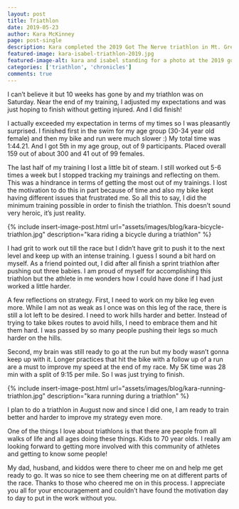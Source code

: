 ```yaml
---
layout: post
title: Triathlon
date: 2019-05-23
author: Kara McKinney
page: post-single
description: Kara completed the 2019 Got The Nerve triathlon in Mt. Gretna, PA.
featured-image: kara-isabel-triathlon-2019.jpg
featured-image-alt: kara and isabel standing for a photo at the 2019 got the nerve triathlon
categories: ['triathlon', 'chronicles']
comments: true
---
```


I can’t believe it but 10 weeks has gone by and my triathlon was on Saturday. Near the end of my training, I adjusted my expectations and was just hoping to finish without getting injured. And I did finish!

I actually exceeded my expectation in terms of my times so I was pleasantly surprised. I finished first in the swim for my age group (30-34 year old female) and then my bike and run were much slower :) My total time was 1:44.21. And I got 5th in my age group, out of 9 participants. Placed overall 159 out of about 300 and 41 out of 99 females.

The last half of my training I lost a little bit of steam. I still worked out 5-6 times a week but I stopped tracking my trainings and reflecting on them. This was a hindrance in terms of getting the most out of my trainings. I lost the motivation to do this in part because of time and also my bike kept having different issues that frustrated me. So all this to say, I did the minimum training possible in order to finish the triathlon. This doesn’t sound very heroic, it’s just reality.

{% include insert-image-post.html url="assets/images/blog/kara-bicycle-triathlon.jpg" description="kara riding a bicycle during a triathlon" %}

I had grit to work out till the race but I didn’t have grit to push it to the next level and keep up with an intense training. I guess I sound a bit hard on myself. As a friend pointed out, I did after all finish a sprint triathlon after pushing out three babies. I am proud of myself for accomplishing this triathlon but the athlete in me wonders how I could have done if I had just worked a little harder.

A few reflections on strategy. First, I need to work on my bike leg even more. While I am not as weak as I once was on this leg of the race, there is still a lot left to be desired. I need to work hills harder and better. Instead of trying to take bikes routes to avoid hills, I need to embrace them and hit them hard. I was passed by so many people pushing their legs so much harder on the hills.

Second, my brain was still ready to go at the run but my body wasn’t gonna keep up with it. Longer practices that hit the bike with a follow up of a run are a must to improve my speed at the end of my race. My 5K time was 28 min with a split of 9:15 per mile. So I was just trying to finish.

{% include insert-image-post.html url="assets/images/blog/kara-running-triathlon.jpg" description="kara running during a triathlon" %}

I plan to do a triathlon in August now and since I did one, I am ready to train better and harder to improve my strategy even more.

One of the things I love about triathlons is that there are people from all walks of life and all ages doing these things. Kids to 70 year olds. I really am looking forward to getting more involved with this community of athletes and getting to know some people!

My dad, husband, and kiddos were there to cheer me on and help me get ready to go. It was so nice to see them cheering me on at different parts of the race. Thanks to those who cheered me on in this process. I appreciate you all for your encouragement and couldn’t have found the motivation day to day to put in the work without you.
